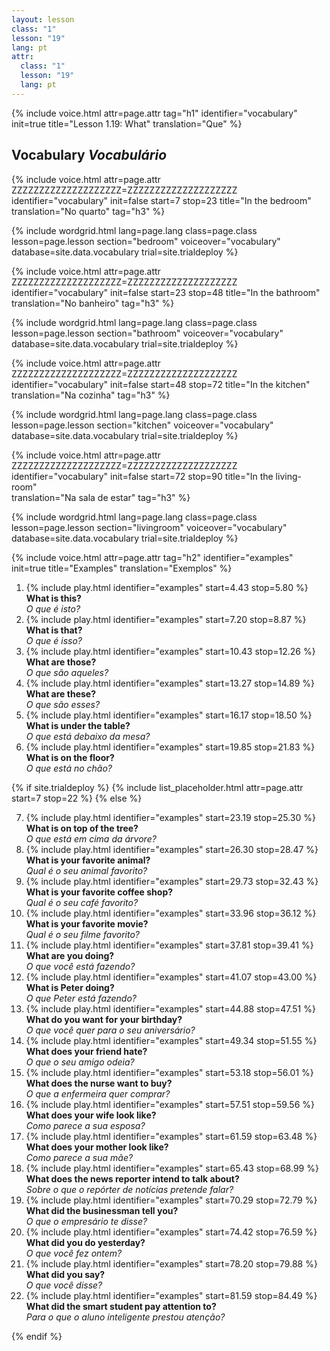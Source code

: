 ```yaml
---
layout: lesson
class: "1"
lesson: "19"
lang: pt
attr:
  class: "1"
  lesson: "19"
  lang: pt
---
```


{%  include voice.html attr=page.attr                     tag="h1"
	identifier="vocabulary"  init=true
	title="Lesson 1.19: What"
	translation="Que"
%}

## Vocabulary   *Vocabulário*

{%  include voice.html attr=page.attr    ZZZZZZZZZZZZZZZZZZZZ=ZZZZZZZZZZZZZZZZZZZZ
	identifier="vocabulary"  init=false start=7 stop=23
	title="In the bedroom"        
	translation="No quarto"
    tag="h3" %}

{% include wordgrid.html lang=page.lang
		class=page.class 
		lesson=page.lesson 
		section="bedroom"
		voiceover="vocabulary"
		database=site.data.vocabulary 
		trial=site.trialdeploy %}

{%  include voice.html attr=page.attr    ZZZZZZZZZZZZZZZZZZZZ=ZZZZZZZZZZZZZZZZZZZZ
	identifier="vocabulary"  init=false start=23 stop=48
	title="In the bathroom"        
	translation="No banheiro"
    tag="h3" %}

{% include wordgrid.html lang=page.lang
		class=page.class 
		lesson=page.lesson 
		section="bathroom"
		voiceover="vocabulary"
		database=site.data.vocabulary 
		trial=site.trialdeploy %}
		
{%  include voice.html attr=page.attr    ZZZZZZZZZZZZZZZZZZZZ=ZZZZZZZZZZZZZZZZZZZZ
	identifier="vocabulary"  init=false start=48 stop=72
	title="In the kitchen"        
	translation="Na cozinha"
    tag="h3" %}

{% include wordgrid.html lang=page.lang
		class=page.class 
		lesson=page.lesson 
		section="kitchen"
		voiceover="vocabulary"
		database=site.data.vocabulary 
		trial=site.trialdeploy %}
		
{%  include voice.html attr=page.attr    ZZZZZZZZZZZZZZZZZZZZ=ZZZZZZZZZZZZZZZZZZZZ
	identifier="vocabulary"  init=false start=72 stop=90
	title="In the living-room"        
	translation="Na sala de estar"
    tag="h3" %}

{% include wordgrid.html lang=page.lang
		class=page.class 
		lesson=page.lesson 
		section="livingroom"
		voiceover="vocabulary"
		database=site.data.vocabulary 
		trial=site.trialdeploy %}


{%  include voice.html attr=page.attr                     tag="h2"
	identifier="examples"  init=true
	title="Examples"
	translation="Exemplos"
%}


1. {% include play.html identifier="examples" start=4.43 stop=5.80 %} **What is this?**  
*O que é isto?*
2. {% include play.html identifier="examples" start=7.20 stop=8.87 %} **What is that?**  
*O que é isso?*
3. {% include play.html identifier="examples" start=10.43 stop=12.26 %} **What are those?**  
*O que são aqueles?*
4. {% include play.html identifier="examples" start=13.27 stop=14.89 %} **What are these?**  
*O que são esses?*
5. {% include play.html identifier="examples" start=16.17 stop=18.50 %} **What is under the table?**  
*O que está debaixo da mesa?*
6. {% include play.html identifier="examples" start=19.85 stop=21.83 %} **What is on the floor?**  
*O que está no chão?*

{% if site.trialdeploy %}
	{% include list_placeholder.html  attr=page.attr     start=7 stop=22 %}
	{% else %}

7. {% include play.html identifier="examples" start=23.19 stop=25.30 %} **What is on top of the tree?**  
*O que está em cima da árvore?*
8. {% include play.html identifier="examples" start=26.30 stop=28.47 %} **What is your favorite animal?**  
*Qual é o seu animal favorito?*
9. {% include play.html identifier="examples" start=29.73 stop=32.43 %} **What is your favorite coffee shop?**  
*Qual é o seu café favorito?*
10. {% include play.html identifier="examples" start=33.96 stop=36.12 %} **What is your favorite movie?**  
*Qual é o seu filme favorito?*
11. {% include play.html identifier="examples" start=37.81 stop=39.41 %} **What are you doing?**  
*O que você está fazendo?*
12. {% include play.html identifier="examples" start=41.07 stop=43.00 %} **What is Peter doing?**  
*O que Peter está fazendo?*
13. {% include play.html identifier="examples" start=44.88 stop=47.51 %} **What do you want for your birthday?**  
*O que você quer para o seu aniversário?*
14. {% include play.html identifier="examples" start=49.34 stop=51.55 %} **What does your friend hate?**  
*O que o seu amigo odeia?*
15. {% include play.html identifier="examples" start=53.18 stop=56.01 %} **What does the nurse want to buy?**  
*O que a enfermeira quer comprar?*
16. {% include play.html identifier="examples" start=57.51 stop=59.56 %} **What does your wife look like?**  
*Como parece a sua esposa?*
17. {% include play.html identifier="examples" start=61.59 stop=63.48 %} **What does your mother look like?**  
*Como parece a sua mãe?*
18. {% include play.html identifier="examples" start=65.43 stop=68.99 %} **What does the news reporter intend to talk about?**   
*Sobre o que o repórter de notícias pretende falar?*
19. {% include play.html identifier="examples" start=70.29 stop=72.79 %} **What did the businessman tell you?**  
*O que o empresário te disse?*
20. {% include play.html identifier="examples" start=74.42 stop=76.59 %} **What did you do yesterday?**  
*O que você fez ontem?*
21. {% include play.html identifier="examples" start=78.20 stop=79.88 %} **What did you say?**  
*O que você disse?*
22. {% include play.html identifier="examples" start=81.59 stop=84.49 %} **What did the smart student pay attention to?**  
*Para o que o aluno inteligente prestou atenção?*

{% endif %}

